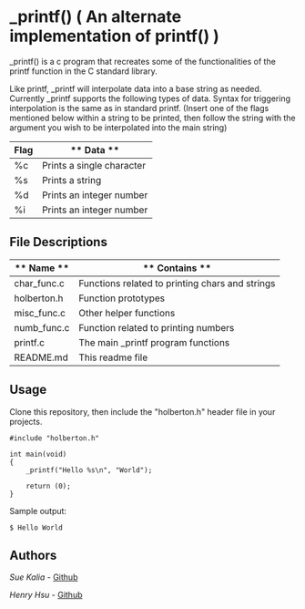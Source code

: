 # _printf()  ( An alternate implementation of printf() )

_printf() is a c program that recreates some of the functionalities of the printf function in the C standard library.

Like printf, _printf will interpolate data into a base string as needed.  Currently _printf supports the following types of data.  Syntax for triggering interpolation is the same as in standard printf. (Insert one of the flags mentioned below within a string to be printed, then follow the string with the argument you wish to be interpolated into the main string)


|  **Flag**    |              ** Data **                  |
|--------------|------------------------------------------|
|     %c       |    Prints a single character             |
|     %s       |    Prints a string                       |
|     %d       |    Prints an integer number              |
|     %i       |    Prints an integer number              |


## File Descriptions

|  ** Name **   |             ** Contains **                       |
|---------------|--------------------------------------------------|
| char_func.c   | Functions related to printing chars and strings  |
| holberton.h   | Function prototypes                              |
| misc_func.c   | Other helper functions                           |
| numb_func.c   | Function related to printing numbers             |
| printf.c      | The main _printf program functions               |
| README.md     | This readme file                                 |

## Usage
Clone this repository, then include the "holberton.h" header file in your projects.

```
#include "holberton.h"

int main(void)
{
	_printf("Hello %s\n", "World");

	return (0);
}

```

Sample output:

```
$ Hello World
```

## Authors
*Sue Kalia* - [Github](https://github.com/vkalia602) 

*Henry Hsu* - [Github](https://github.com/henryh28) 
